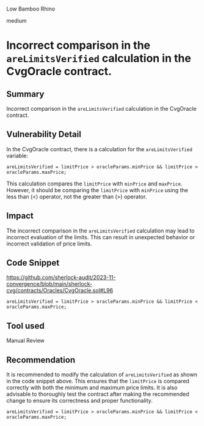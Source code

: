 Low Bamboo Rhino

medium

# Incorrect comparison in the `areLimitsVerified` calculation in the CvgOracle contract.

## Summary

Incorrect comparison in the `areLimitsVerified` calculation in the CvgOracle contract.

## Vulnerability Detail


In the CvgOracle contract, there is a calculation for the `areLimitsVerified` variable:

```solidity
areLimitsVerified = limitPrice > oracleParams.minPrice && limitPrice > oracleParams.maxPrice;
```
This calculation compares the `limitPrice` with `minPrice` and `maxPrice`. However, it should be comparing the `limitPrice` with `minPrice` using the less than (<) operator, not the greater than (>) operator.

## Impact

The incorrect comparison in the `areLimitsVerified` calculation may lead to incorrect evaluation of the limits. This can result in unexpected behavior or incorrect validation of price limits.



## Code Snippet
https://github.com/sherlock-audit/2023-11-convergence/blob/main/sherlock-cvg/contracts/Oracles/CvgOracle.sol#L96
```solidity
areLimitsVerified = limitPrice > oracleParams.minPrice && limitPrice < oracleParams.maxPrice;

```

## Tool used

Manual Review

## Recommendation

It is recommended to modify the calculation of `areLimitsVerified` as shown in the code snippet above. This ensures that the `limitPrice` is compared correctly with both the minimum and maximum price limits. It is also advisable to thoroughly test the contract after making the recommended change to ensure its correctness and proper functionality.

```solidity
areLimitsVerified = limitPrice > oracleParams.minPrice && limitPrice < oracleParams.maxPrice;

```

